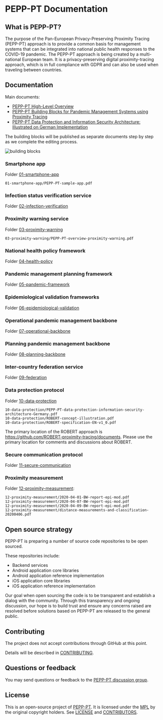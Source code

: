 # PEPP-PT Documentation

## What is PEPP-PT?

The purpose of the Pan-European Privacy-Preserving Proximity Tracing (PEPP-PT)
approach is to provide a common basis for management systems that can be
integrated into national public health responses to the COVID-19 pandemic.  The
PEPP-PT approach is being created by a multi-national European team.  It is
a privacy-preserving digital proximity-tracing approach, which is in full
compliance with GDPR and can also be used when traveling between countries.

## Documentation

Main documents:

- [PEPP-PT High-Level Overview](./PEPP-PT-high-level-overview.pdf)
- [PEPP-PT Building Blocks for Pandemic Management Systems using Proximity Tracing](./PEPP-PT-building-blocks.pdf)
- [PEPP-PT Data Protection and Information Security Architecture: Illustrated on German Implementation](./10-data-protection/PEPP-PT-data-protection-information-security-architecture-Germany.pdf)

The building blocks will be published as separate documents step by step as we
complete the editing process.

![building blocks](./img/blocks.png)

### Smartphone app

Folder [01-smartphone-app](./01-smartphone-app)

```
01-smartphone-app/PEPP-PT-sample-app.pdf
```

### Infection status verification service

Folder [02-infection-verification](./02-infection-verification)

### Proximity warning service

Folder [03-proximity-warning](./03-proximity-warning)

```
03-proximity-warning/PEPP-PT-overview-proximity-warning.pdf
```

### National health policy framework

Folder [04-health-policy](./04-health-policy)

### Pandemic management planning framework

Folder [05-pandemic-framework](./05-pandemic-framework)

### Epidemiological validation frameworks

Folder [06-epidemiological-validation](./06-epidemiological-validation)

### Operational pandemic management backbone

Folder [07-operational-backbone](./07-operational-backbone)

### Planning pandemic management backbone

Folder [08-planning-backbone](./08-planning-backbone)

### Inter-country federation service

Folder [09-federation](./09-federation)

### Data protection protocol

Folder [10-data-protection](./10-data-protection)

```
10-data-protection/PEPP-PT-data-protection-information-security-architecture-Germany.pdf
10-data-protection/ROBERT-concept-illustration.pdf
10-data-protection/ROBERT-specification-EN-v1_0.pdf
```

The primary location of the ROBERT approach is
<https://github.com/ROBERT-proximity-tracing/documents>.  Please use the
primary location for comments and discussions about ROBERT.

### Secure communication protocol

Folder [11-secure-communication](./11-secure-communication)

### Proximity measurement

Folder [12-proximity-measurement](./12-proximity-measurement):

```
12-proximity-measurement/2020-04-01-BW-report-epi-mod.pdf
12-proximity-measurement/2020-04-07-BW-report-epi-mod.pdf
12-proximity-measurement/2020-04-09-BW-report-epi-mod.pdf
12-proximity-measurement/distance-measurements-and-classification-20200406.pdf
```

## Open source strategy

PEPP-PT is preparing a number of source code repositories to be open sourced.

These repositories include:

* Backend services
* Android application core libraries
* Android application reference implementation
* iOS application core libraries
* iOS application reference implementation

Our goal when open sourcing the code is to be transparent and establish
a dialog with the community.  Through this transparency and ongoing discussion,
our hope is to build trust and ensure any concerns raised are resolved before
solutions based on PEPP-PT are released to the general public.

## Contributing

The project does not accept contributions through GitHub at this point.

Details will be described in [CONTRIBUTING](./CONTRIBUTING.md).

## Questions or feedback

You may send questions or feedback to the
[PEPP-PT discussion group](https://groups.google.com/forum/#!forum/pepp-pt-discussion).

## License

This is an open-source project of [PEPP-PT](https://www.pepp-pt.org/).  It is
licensed under the [MPL](./LICENSE.txt) by the original copyright holders.  See
[LICENSE](./LICENSE.txt) and [CONTRIBUTORS](./CONTRIBUTORS.txt).
